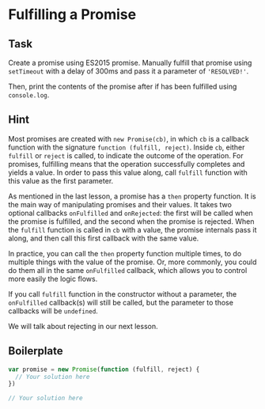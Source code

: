 # Fulfilling a Promise

## Task

Create a promise using ES2015 promise. Manually fulfill that promise using
`setTimeout` with a delay of 300ms and pass it a parameter of `'RESOLVED!'`.

Then, print the contents of the promise after if has been fulfilled using
`console.log`.

## Hint

Most promises are created with `new Promise(cb)`, in which `cb` is a callback
function with the signature `function (fulfill, reject)`. Inside `cb`, either
`fulfill` or `reject` is called, to indicate the outcome of the operation. For
promises, fulfilling means that the operation successfully completes and yields
a value. In order to pass this value along, call `fulfill` function with this
value as the first parameter.

As mentioned in the last lesson, a promise has a `then` property function. It
is the main way of manipulating promises and their values. It takes two
optional callbacks `onFulfilled` and `onRejected`: the first will be called
when the promise is fulfilled, and the second when the promise is rejected.
When the `fulfill` function is called in `cb` with a value, the promise
internals pass it along, and then call this first callback with the same value.

In practice, you can call the `then` property function multiple times, to do
multiple things with the value of the promise. Or, more commonly, you could do
them all in the same `onFulfilled` callback, which allows you to control more
easily the logic flows.

If you call `fulfill` function in the constructor without a parameter, the
`onFulfilled` callback(s) will still be called, but the parameter to those
callbacks will be `undefined`.

We will talk about rejecting in our next lesson.

## Boilerplate

```js
var promise = new Promise(function (fulfill, reject) {
  // Your solution here
})

// Your solution here
```
